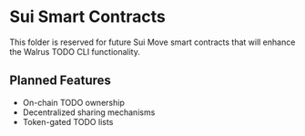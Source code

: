 # Sui Smart Contracts

This folder is reserved for future Sui Move smart contracts that will enhance the Walrus TODO CLI functionality.

## Planned Features
- On-chain TODO ownership
- Decentralized sharing mechanisms
- Token-gated TODO lists